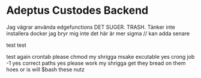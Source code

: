 # Adeptus Custodes Backend
Jag vägrar använda edgefunctions DET SUGER. TRASH. Tänker inte installera docker jag bryr mig inte det här är mer sigma // kan adda senare

test test 

test again
crontab please
chmod my shrigga msake excutable yes crong job -1 yes correct paths yes please work my shrigga get they bread on them hoes or is will $bash these nutz
